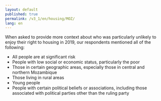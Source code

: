 ```yaml
---
layout: default
published: true
permalink: /v3_1/en/housing/MOZ/
lang: en
---
```

When asked to provide more context about who was particularly unlikely to enjoy their right to housing in 2019, our respondents mentioned all of the following:

-	All people are at significant risk
-	People with low social or economic status, particularly the poor
-	Those in certain geographic areas, especially those in central and northern Mozambique
-	Those living in rural areas
-	Young people
-	People with certain political beliefs or associations, including those associated with political parties other than the ruling party

